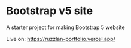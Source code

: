 # Bootstrap v5 site

A starter project for making Bootstrap 5 website


Live on: 
https://ruzzlan-portfolio.vercel.app/
